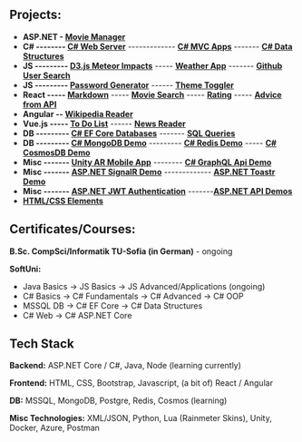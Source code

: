 ## Projects:

- **ASP.NET - [Movie Manager](https://github.com/ivaaak/ASP.NET-MovieManager)**
- **C# -------- [C# Web Server](https://github.com/ivaaak/CSharp-Web-Server/tree/main/HTTP%20Server%20Basic)** ------------- **[C# MVC Apps](https://github.com/ivaaak/CSharp-Web-Server)** ------- **[C# Data Structures](https://github.com/ivaaak/CSharp-Data-Structures)**
- **JS --------- [D3.js Meteor Impacts](https://github.com/ivaaak/JS-D3-Map-Meteor-Impacts)** ----- **[Weather App](https://github.com/ivaaak/JS-Weather-App)** ------- **[Github User Search](https://github.com/ivaaak/JS-Github-User-Search)** 
- **JS --------- [Password Generator](https://github.com/ivaaak/JS-Password-generator)** ------ **[Theme Toggler](https://github.com/ivaaak/JS-Theme-Toggle)**
- **React -----  [Markdown](https://github.com/ivaaak/React-Markdown-Preview)** ----- **[Movie Search](https://github.com/ivaaak/React-MovieSearch-SPA)** ----- **[Rating](https://github.com/ivaaak/React-Rating-Component)** ----- **[Advice from API](https://github.com/ivaaak/React-Advice-Generator)**
- **Angular -- [Wikipedia Reader](https://github.com/ivaaak/Angular-Wikipedia-Reader)**
- **Vue.js ----- [To Do List](https://github.com/ivaaak/VueJS-To-Do-List)** ------ **[News Reader](https://github.com/ivaaak/Vue.js-News-Reader)**
- **DB  --------- [C# EF Core Databases](https://github.com/ivaaak/CSharp-DB-EF-Core-Projects)** ------- **[SQL Queries](https://github.com/ivaaak/MS-SQL)**
- **DB  --------- [C# MongoDB Demo](https://github.com/ivaaak/CSharp-MongoDB-Demo)** --------- **[C# Redis Demo](https://github.com/ivaaak/CSharp-Redis-Demo)** ----- **[C# CosmosDB Demo](https://github.com/ivaaak/CSharp-Cosmos-DB-Demo)**
- **Misc ------- [Unity AR Mobile App](https://github.com/ivaaak/Unity/tree/main/AR%20Furniture%20Test)** -------- **[C# GraphQL Api Demo](https://github.com/ivaaak/GraphQL-Api-Demo)**
- **Misc  ------- [ASP.NET SignalR Demo](https://github.com/ivaaak/SignalR-Demo/tree/main/SignalRChat)** ------------- **[ASP.NET Toastr Demo](https://github.com/ivaaak/ASP.NET-Toastr-Demo)**
- **Misc  ------- [ASP.NET JWT Authentication](https://github.com/ivaaak/ASP.NET-JWT-Auth)** -------**[ASP.NET API Demos](https://github.com/ivaaak/CSharp-API)**
- **[HTML/CSS Elements](https://github.com/ivaaak/HTML-CSS)**

## Certificates/Courses:
**B.Sc. CompSci/Informatik TU-Sofia (in German)** - ongoing

**SoftUni:**
- Java Basics -> JS Basics -> JS Advanced/Applications (ongoing)
- C# Basics  -> C# Fundamentals -> C# Advanced -> C# OOP
- MSSQL DB -> C# EF Core -> C# Data Structures
- C# Web -> C# ASP.NET Core


## Tech Stack

**Backend:**  ASP.NET Core / C#, Java, Node (learning currently)

**Frontend:** HTML, CSS, Bootstrap, Javascript, (a bit of) React / Angular

**DB:** MSSQL, MongoDB, Postgre, Redis, Cosmos (learning)

**Misc Technologies:** XML/JSON, Python, Lua (Rainmeter Skins), Unity, Docker, Azure, Postman
